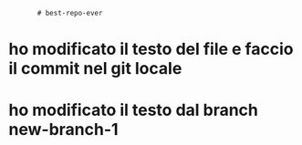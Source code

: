            # best-repo-ever
# ho modificato il testo del file e faccio il commit nel git locale
# ho modificato il testo dal branch new-branch-1
